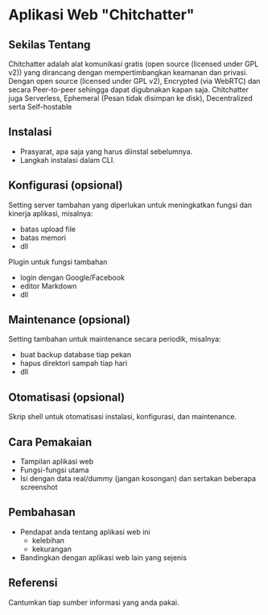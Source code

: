 # Aplikasi Web "Chitchatter"


## Sekilas Tentang

Chitchatter adalah alat komunikasi gratis (open source (licensed under GPL v2)) yang dirancang dengan mempertimbangkan keamanan dan privasi. 
Dengan open source (licensed under GPL v2), Encrypted (via WebRTC) dan secara Peer-to-peer sehingga dapat digubnakan kapan saja.
Chitchatter juga Serverless, Ephemeral (Pesan tidak disimpan ke disk), Decentralized serta Self-hostable

## Instalasi

- Prasyarat, apa saja yang harus diinstal sebelumnya.
- Langkah instalasi dalam CLI.


## Konfigurasi (opsional)

Setting server tambahan yang diperlukan untuk meningkatkan fungsi dan kinerja aplikasi, misalnya:
- batas upload file
- batas memori
- dll

Plugin untuk fungsi tambahan
- login dengan Google/Facebook
- editor Markdown
- dll


##  Maintenance (opsional)

Setting tambahan untuk maintenance secara periodik, misalnya:
- buat backup database tiap pekan
- hapus direktori sampah tiap hari
- dll


## Otomatisasi (opsional)

Skrip shell untuk otomatisasi instalasi, konfigurasi, dan maintenance.


## Cara Pemakaian

- Tampilan aplikasi web
- Fungsi-fungsi utama
- Isi dengan data real/dummy (jangan kosongan) dan sertakan beberapa screenshot


## Pembahasan

- Pendapat anda tentang aplikasi web ini
    - kelebihan
    - kekurangan
- Bandingkan dengan aplikasi web lain yang sejenis


## Referensi

Cantumkan tiap sumber informasi yang anda pakai.
